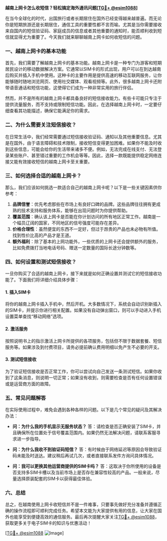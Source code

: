 **越南上网卡怎么收短信？轻松搞定海外通讯问题[[TG💪+ @esim1088](https://t.me/s/esim1088)]**

在当今全球化的时代，出国旅行或者长期居住在国外已经变得越来越普遍。而无论你是短期旅游还是长期居住，通信工具的重要性都不言而喻。尤其是当你需要接收来自国内的短信验证码、家庭成员的信息或者其他重要的通知时，能否顺利收到短信就显得尤为重要了。今天我们就来聊聊越南上网卡如何收短信的问题。

### 一、越南上网卡的基本功能

首先，我们需要了解越南上网卡的基本功能。越南上网卡是一种专门为游客和短期居民设计的移动数据解决方案。它通常以SIM卡的形式出现，用户可以在到达越南后购买并插入手机中使用。这种卡的主要作用是提供高速的移动互联网服务，让你能够随时随地浏览网页、使用社交媒体、观看视频等。此外，很多越南上网卡还附带语音通话和短信功能，这使得它们成为一种非常实用的旅行伴侣。

然而，并不是所有的越南上网卡都具备良好的短信接收能力。有些卡可能只专注于提供流量服务，而不支持或限制短信功能。因此，在选择越南上网卡时，一定要仔细查看其功能描述，确保它能满足你的需求。

### 二、为什么需要关注短信接收？

在日常生活中，我们经常需要通过短信接收验证码、通知以及其他重要信息。尤其是在国外，由于语言障碍和技术限制，接收短信变得更加困难。如果你不能及时收到这些信息，可能会给你的生活带来诸多不便。例如，无法完成在线支付、无法登录某些账户、甚至错过重要的工作机会等等。因此，选择一款既能提供稳定网络连接又能有效接收短信的越南上网卡至关重要。

### 三、如何选择合适的越南上网卡？

那么，我们应该如何挑选一款适合自己的越南上网卡呢？以下是一些关键因素供你参考：

1. **品牌信誉**：优先考虑那些在市场上有良好口碑的品牌。这些品牌往往拥有更成熟的技术支持和服务体系，能够在出现问题时为你提供帮助。
2. **覆盖范围**：确认该上网卡是否能在你计划访问的所有地区正常工作。越南是一个幅员辽阔的国家，不同地区的信号强度可能存在差异。
3. **价格合理性**：虽然便宜的东西不一定好，但过于昂贵的产品也未必物有所值。找到性价比高的产品才是王道。
4. **额外福利**：除了基本的上网功能外，一些优质的上网卡还会提供额外的服务，比如免费拨打当地电话号码、赠送一定数量的国际长途分钟数等。

### 四、如何设置和测试短信接收？

一旦你购买了合适的越南上网卡，接下来就是如何正确设置并测试它的短信接收功能了。下面我们将详细介绍具体步骤：

#### 1. 插入SIM卡
将你的越南上网卡插入手机中，然后开机。大多数情况下，系统会自动识别新插入的SIM卡，并提示你进行相关配置。如果没有自动弹出窗口，则可以手动进入手机设置菜单查找“移动网络”选项。

#### 2. 激活服务
按照说明书上的指示激活上网卡所提供的各项服务，包括但不限于数据套餐、短信服务等。如果涉及到付费项目，请务必提前确认费用明细以免产生不必要的开支。

#### 3. 测试短信接收
为了验证短信接收是否正常工作，你可以尝试向自己发送一条测试短信。如果你收到了这条消息，则说明一切正常；如果没有收到，则需要检查是否有任何设置错误或是运营商方面的故障。

### 五、常见问题解答

在实际使用过程中，难免会遇到各种各样的问题。以下是几个常见的疑问及其解决办法：

- **问：为什么我的手机显示无服务状态？**
  答：请检查是否正确安装了SIM卡，并且确保所在位置处于信号覆盖范围内。如果仍然无法解决问题，请联系客服寻求进一步指导。

- **问：为什么我收不到验证码短信？**
  答：有时候由于网络延迟等原因会导致验证码未能及时送达。建议稍后再试几次，或者直接联系发件方询问具体情况。

- **问：我可以更换其他运营商提供的SIM卡吗？**
  答：这取决于你所使用的设备是否支持多SIM卡槽以及当前市场上是否存在兼容性较高的产品。一般来说，尽量选择原装配套的SIM卡以获得最佳体验。

### 六、总结

总之，在越南使用上网卡收短信并不是一件难事，只要事先做好充分准备并遵循正确的操作流程即可顺利完成任务。希望本文能为大家提供有用的信息，让大家在国外也能享受到便捷高效的通信服务。最后再次提醒大家关注[TG💪+ @esim1088](https://t.me/s/esim1088)，获取更多关于电子SIM卡的知识与优惠活动！

[[TG💪+ @esim1088](https://t.me/s/esim1088) ![Image](https://i.postimg.cc/4NQfJmqS/Snipaste-2025-05-13-00-14-12.png)]